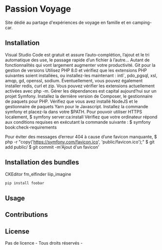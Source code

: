# Passion Voyage

Site dédié au partage d'expériences de voyage en famille et en camping-car.

## Installation
Visual Studio Code est gratuit et assure l’auto-complétion, l’ajout et le tri automatique des use, le passage rapide d’un fichier à l’autre… Autant de fonctionnalités qui vont largement augmenter votre productivité.
Git pour la gestion de versions
Utilisez PHP 8.0 et vérifiez que les extensions PHP suivantes soient installées, ou installez-les maintenant : intl`, pdo_pgsql, xsl, amqp, gd, openssl, sodium. Éventuellement, vous pouvez également installer redis, curl et zip.
Vous pouvez vérifier les extensions actuellement activées avec php -m.
Gérer les dépendances est capital aujourd’hui sur un projet Symfony. Installez la dernière version de Composer, le gestionnaire de paquets pour PHP.
Vérifiez que vous avez installé NodeJS et le gestionnaire de paquets Yarn pour le Javascript.
Installez la commande symfony et placez-la dans votre $PATH.
Pour pouvoir utiliser HTTPS localement, $ symfony server:ca:install
Vérifiez que votre ordinateur répond aux conditions requises en exécutant la commande suivante : $ symfony book:check-requirements

Pour éviter des messages d’erreur 404 à cause d’une favicon manquante,
$ php -r "copy('https://symfony.com/favicon.ico', 'public/favicon.ico');"
$ git add public/
$ git commit -m'Ajout d'un favicon'

## Installation des bundles
CKEditor
fm_elfinder
liip_imagine


```bash
pip install foobar
```

## Usage




## Contributions


## License
Pas de licence - Tous droits réservés -